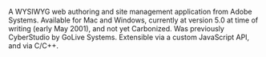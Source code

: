 A WYSIWYG web authoring and site management application from Adobe Systems. Available for Mac and Windows, currently at version 5.0 at time of writing (early May 2001), and not yet Carbonized. Was previously CyberStudio by GoLive Systems. Extensible via a custom JavaScript API, and via C/C++.
